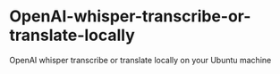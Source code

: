 # OpenAI-whisper-transcribe-or-translate-locally
OpenAI whisper transcribe or translate locally on your Ubuntu machine

